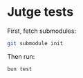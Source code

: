# Jutge tests

First, fetch submodules:
```sh
git submodule init
```

Then run:
```bash
bun test
```
